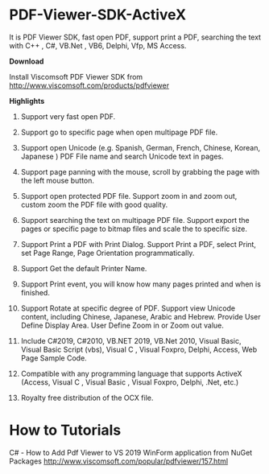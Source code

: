 # PDF-Viewer-SDK-ActiveX
It is PDF Viewer SDK, fast open PDF, support print a PDF, searching the text with C++ , C#, VB.Net , VB6, Delphi, Vfp, MS Access.


<b>Download</b>

Install Viscomsoft PDF Viewer SDK from http://www.viscomsoft.com/products/pdfviewer

<b>Highlights</b>

1. Support very fast open PDF. 

2. Support go to specific page when open multipage PDF file.

3. Support open Unicode (e.g. Spanish, German, French, Chinese, Korean, Japanese ) PDF File name and search Unicode text in pages.

4. Support page panning with the mouse, scroll by grabbing the page with the left mouse button.

5. Support open protected PDF file. Support zoom in and zoom out, custom zoom the PDF file with good quality.

6. Support searching the text on multipage PDF file. Support export the pages or specific page to bitmap files and scale the to specific size.

7. Support Print a PDF with Print Dialog. Support Print a PDF, select Print, set Page Range, Page Orientation
programmatically.

8. Support Get the default Printer Name.

9. Support Print event, you will know how many pages printed and when is finished.

10. Support Rotate at specific degree of PDF. Support view Unicode content, including Chinese, Japanese, Arabic and Hebrew. Provide User Define Display Area. User Define Zoom in or Zoom out value.

11. Include C#2019, C#2010, VB.NET 2019, VB.Net 2010, Visual Basic, Visual Basic Script (vbs), Visual C , Visual Foxpro, Delphi, Access, Web Page Sample Code.

12. Compatible with any programming language that supports ActiveX (Access, Visual C , Visual Basic , Visual Foxpro, Delphi, .Net, etc.) 

13. Royalty free distribution of the OCX file.

# How to Tutorials
C# - How to Add Pdf Viewer to VS 2019 WinForm application from NuGet Packages http://www.viscomsoft.com/popular/pdfviewer/157.html

